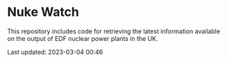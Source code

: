 # Nuke Watch

This repository includes code for retrieving the latest information available on the output of EDF nuclear power plants in the UK.

Last updated: 2023-03-04 00:46